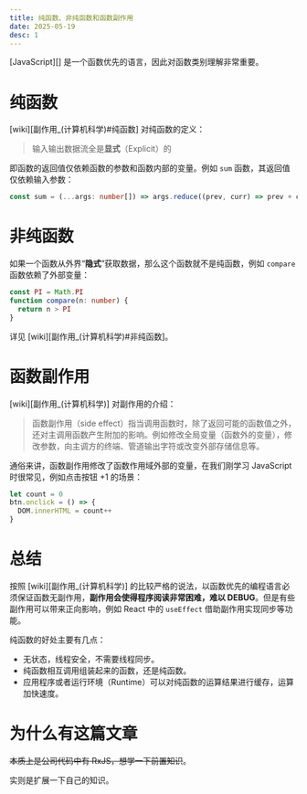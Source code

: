 ```yaml
---
title: 纯函数、非纯函数和函数副作用
date: 2025-05-19
desc: 1
---
```


[JavaScript][] 是一个函数优先的语言，因此对函数类别理解非常重要。

# 纯函数

[wiki][副作用_(计算机科学)#纯函数] 对纯函数的定义：

> 输入输出数据流全是**显式**（Explicit）的

即函数的返回值仅依赖函数的参数和函数内部的变量。例如 `sum` 函数，其返回值仅依赖输入参数：

```ts
const sum = (...args: number[]) => args.reduce((prev, curr) => prev + curr, 0)
```

# 非纯函数

如果一个函数从外界“**隐式**”获取数据，那么这个函数就不是纯函数，例如 `compare` 函数依赖了外部变量：

```ts
const PI = Math.PI
function compare(n: number) {
  return n > PI
}
```

详见 [wiki][副作用_(计算机科学)#非纯函数]。

# 函数副作用

[wiki][副作用_(计算机科学)] 对副作用的介绍：

> 函数副作用（side effect）指当调用函数时，除了返回可能的函数值之外，还对主调用函数产生附加的影响。例如修改全局变量（函数外的变量），修改参数，向主调方的终端、管道输出字符或改变外部存储信息等。

通俗来讲，函数副作用修改了函数作用域外部的变量，在我们刚学习 JavaScript 时很常见，例如点击按钮 +1 的场景：

```js
let count = 0
btn.onclick = () => {
  DOM.innerHTML = count++
}
```

# 总结

按照 [wiki][副作用_(计算机科学)] 的比较严格的说法，以函数优先的编程语言必须保证函数无副作用，**副作用会使得程序阅读非常困难，难以 DEBUG**。但是有些副作用可以带来正向影响，例如 React 中的 `useEffect` 借助副作用实现同步等功能。

纯函数的好处主要有几点：

- 无状态，线程安全，不需要线程同步。
- 纯函数相互调用组装起来的函数，还是纯函数。
- 应用程序或者运行环境（Runtime）可以对纯函数的运算结果进行缓存，运算加快速度。

# 为什么有这篇文章

~~本质上是公司代码中有 RxJS，想学一下前置知识~~。

实则是扩展一下自己的知识。
